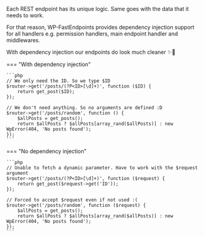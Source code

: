 Each REST endpoint has its unique logic. Same goes with the data that it needs to work.

For that reason, WP-FastEndpoints provides dependency injection support for all handlers
e.g. permission handlers, main endpoint handler and middlewares.

With dependency injection our endpoints do look much cleaner ✨🧹

=== "With dependency injection"

    ```php
    // We only need the ID. So we type $ID
    $router->get('/posts/(?P<ID>[\d]+)', function ($ID) {
        return get_post($ID);
    });

    // We don't need anything. So no arguments are defined :D
    $router->get('/posts/random', function () {
        $allPosts = get_posts();
        return $allPosts ? $allPosts[array_rand($allPosts)] : new WpError(404, 'No posts found');
    });
    ```

=== "No dependency injection"

    ```php
    // Unable to fetch a dynamic parameter. Have to work with the $request argument
    $router->get('/posts/(?P<ID>[\d]+)', function ($request) {
        return get_post($request->get('ID'));
    });

    // Forced to accept $request even if not used :(
    $router->get('/posts/random', function ($request) {
        $allPosts = get_posts();
        return $allPosts ? $allPosts[array_rand($allPosts)] : new WpError(404, 'No posts found');
    });
    ```

